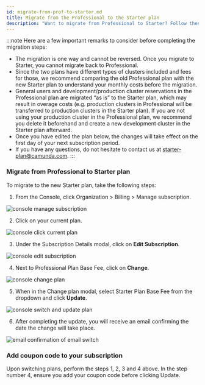 ```yaml
---
id: migrate-from-prof-to-starter.md
title: Migrate from the Professional to the Starter plan
description: "Want to migrate from Professional to Starter? Follow these steps."
---
```


:::note
Here are a few important remarks to consider before completing the migration steps:

- The migration is one way and cannot be reversed. Once you migrate to Starter, you cannot migrate back to Professional.
- Since the two plans have different types of clusters included and fees for those, we recommend comparing the old Professional plan with the new Starter plan to understand your monthly costs before the migration.
- General users and development/production cluster reservations in the Professional plan are migrated “as is” to the Starter plan, which may result in overage costs (e.g. production clusters in Professional will be transferred to production clusters in the Starter plan). If you are not using your production cluster in the Professional plan, we recommend you delete it beforehand and create a new development cluster in the Starter plan afterward.
- Once you have edited the plan below, the changes will take effect on the first day of your next subscription period.
- If you have any questions, do not hesitate to contact us at starter-plan@camunda.com.
  :::

### Migrate from Professional to Starter plan

To migrate to the new Starter plan, take the following steps:

1. From the Console, click Organization > Billing > Manage subscription.

![console manage subscription](./img/console-manage-subscription.png)

2. Click on your current plan.

![console click current plan](./img/console-edit-subscription.png)

3. Under the Subscription Details modal, click on **Edit Subscription**.

![console edit subscription](./img/console-edit-subscription.png)

4. Next to Professional Plan Base Fee, click on **Change**.

![console change plan](./img/console-change-plan.png)

5. When in the Change plan modal, select Starter Plan Base Fee from the dropdown and click **Update**.

![console switch and update plan](./img/console-switch-update-plan.png)

6. After completing the update, you will receive an email confirming the date the change will take place.

![email confirmation of email switch](./img/console-email-plan-switch.png)

### Add coupon code to your subscription

Upon switching plans, perform the steps 1, 2, 3 and 4 above. In the step number 4, ensure you add your coupon code before clicking Update.
